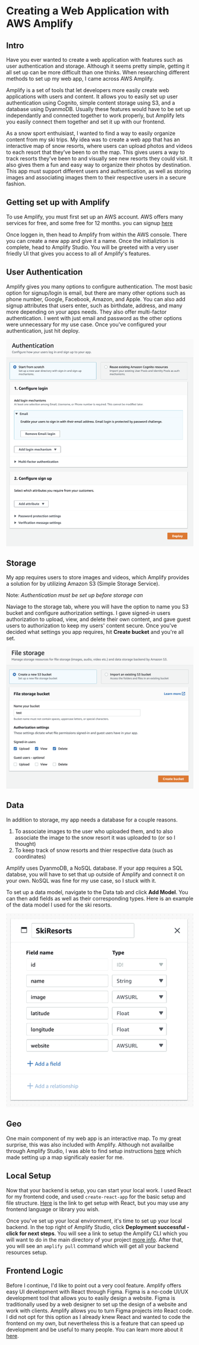 # Creating a Web Application with AWS Amplify

## Intro 

Have you ever wanted to create a web application with features such as user authentication and storage. Although it seems pretty simple, getting it all set up can be more difficult than one thinks. When researching different methods to set up my web app, I came across AWS Amplify. 

Amplify is a set of tools that let developers more easily create web applications with users and content. It allows you to easily set up user authentication using Cognito, simple content storage using S3, and a database using DyanmoDB. Usually these features would have to be set up independantly and connected together to work properly, but Amplify lets you easily connect them together and set it up with our frontend. 

As a snow sport enthuisiast, I wanted to find a way to easily organize content from my ski trips. My idea was to create a web app that has an interactive map of snow resorts, where users can upload photos and videos to each resort that they’ve been to on the map. This gives users a way to track resorts they’ve been to and visually see new resorts they could visit. It also gives them a fun and easy way to organize their photos by destination. This app must support different users and authentication, as well as storing images and associating images them to their respective users in a secure fashion. 

## Getting set up with Amplify

To use Amplify, you must first set up an AWS account. AWS offers many services for free, and some free for 12 months. you can signup [here](https://aws.amazon.com/free/?trk=78b916d7-7c94-4cab-98d9-0ce5e648dd5f&sc_channel=ps&s_kwcid=AL!4422!3!432339156165!e!!g!!aws%20free%20tier%20account&ef_id=CjwKCAjw6raYBhB7EiwABge5KqZvOFLjtY-pMFjH2H3cR4ddrMOVuHiEBue2dNvmubzyJZS1OQyHUxoCPbAQAvD_BwE:G:s&s_kwcid=AL!4422!3!432339156165!e!!g!!aws%20free%20tier%20account&all-free-tier.sort-by=item.additionalFields.SortRank&all-free-tier.sort-order=asc&awsf.Free%20Tier%20Types=*all&awsf.Free%20Tier%20Categories=*all)

Once loggen in, then head to Amplify from within the AWS console. There you can create a new app and give it a name. Once the initializtion is complete, head to Amplify Studio. You will be greeted with a very user friedly UI that gives you access to all of Amplify's features.

## User Authentication

Amplify gives you many options to configure authentication. The most basic option for signup/login is email, but there are many other options such as phone number, Google, Facebook, Amazon, and Apple. You can also add signup attributes that users enter, such as birthdate, address, and many more depending on your apps needs. They also offer multi-factor authentication. I went with just email and password as the other options were unnecessary for my use case. Once you've configured your authentication, just hit deploy. 

![auth setup](./images/auth_setup.png)

## Storage

My app requires users to store images and videos, which Amplify provides a solution for by utilizing Amazon S3 (Simple Storage Service). 

Note: *Authentication must be set up before storage can*

Naviage to the storage tab, where you will have the option to name you S3 bucket and configure authorization settings. I gave signed-in users authorization to upload, view, and delete their own content, and gave guest users to authorization to keep my users' content secure. Once you've decided what settings you app requires, hit **Create bucket** and you're all set. 

![storage setup](./images/storage_setup.png)

## Data 

In addition to storage, my app needs a database for a couple reasons.
1. To associate images to the user who uploaded them, and to also associate the image to the snow resort it was uploaded to (or so I thought)
2. To keep track of snow resorts and thier respective data (such as coordinates)

Amplify uses DyanmoDB, a NoSQL database. If your app requires a SQL databse, you will have to set that up outside of Amplify and connect it on your own. NoSQL was fine for my use case, so I stuck with it. 

To set up a data model, navigate to the Data tab and click **Add Model**. You can then add fields as well as their corresponding types. Here is an example of the data model I used for the ski resorts.

![data setup](./images/data_setup.png)

## Geo

One main component of my web app is an interactive map. To my great surprise, this was also included with Amplify. Although not availailbe through Amplify Studio, I was able to find setup instructions [here](https://docs.amplify.aws/cli/geo/maps/) which made setting up a map significaly easier for me. 

## Local Setup

Now that your backend is setup, you can start your local work. 
I used React for my frontend code, and used `create-react-app` for the basic setup and file structure. [Here](https://reactjs.org/docs/create-a-new-react-app.html) is the link to get setup with React, but you may use any frontend language or library you wish. 

Once you've set up your local environment, it's time to set up your local backend. In the top right of Amplify Studio, click **Deployment successful - click for next steps**. You will see a link to setup the Amplify CLI which you will want to do in the main directory of your project [more info](https://docs.amplify.aws/start/getting-started/installation/q/integration/react/#install-and-configure-the-amplify-cli). After that, you will see an `amplify pull` command which will get all your backend resources setup. 

## Frontend Logic

Before I continue, I'd like to point out a very cool feature. Amplify offers easy UI development with React through Figma. Figma is a no-code UI/UX development tool that allows you to easily design a website. Figma is traditionally used by a web designer to set up the design of a website and work with clients. Amplify allows you to turn Figma projects into React code. I did not opt for this option as I already knew React and wanted to code the frontend on my own, but nevertheless this is a feature that can speed up development and be useful to many people. You can learn more about it [here](https://docs.amplify.aws/console/uibuilder/figmatocode/).

